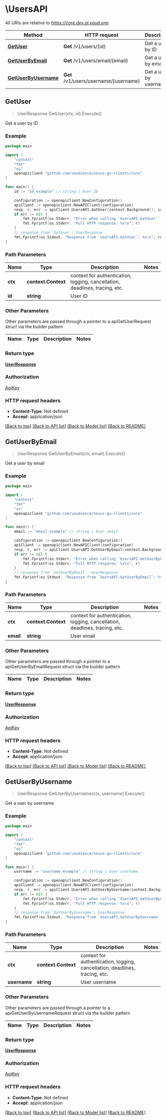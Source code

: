 # \UsersAPI

All URIs are relative to *https://core.dev.ai.vaud.one*

Method | HTTP request | Description
------------- | ------------- | -------------
[**GetUser**](UsersAPI.md#GetUser) | **Get** /v1/users/{id} | Get a user by ID
[**GetUserByEmail**](UsersAPI.md#GetUserByEmail) | **Get** /v1/users/email/{email} | Get a user by email
[**GetUserByUsername**](UsersAPI.md#GetUserByUsername) | **Get** /v1/users/username/{username} | Get a user by username



## GetUser

> UserResponse GetUser(ctx, id).Execute()

Get a user by ID



### Example

```go
package main

import (
	"context"
	"fmt"
	"os"
	openapiclient "github.com/vaudience/nexus-go-clients/core"
)

func main() {
	id := "id_example" // string | User ID

	configuration := openapiclient.NewConfiguration()
	apiClient := openapiclient.NewAPIClient(configuration)
	resp, r, err := apiClient.UsersAPI.GetUser(context.Background(), id).Execute()
	if err != nil {
		fmt.Fprintf(os.Stderr, "Error when calling `UsersAPI.GetUser``: %v\n", err)
		fmt.Fprintf(os.Stderr, "Full HTTP response: %v\n", r)
	}
	// response from `GetUser`: UserResponse
	fmt.Fprintf(os.Stdout, "Response from `UsersAPI.GetUser`: %v\n", resp)
}
```

### Path Parameters


Name | Type | Description  | Notes
------------- | ------------- | ------------- | -------------
**ctx** | **context.Context** | context for authentication, logging, cancellation, deadlines, tracing, etc.
**id** | **string** | User ID | 

### Other Parameters

Other parameters are passed through a pointer to a apiGetUserRequest struct via the builder pattern


Name | Type | Description  | Notes
------------- | ------------- | ------------- | -------------


### Return type

[**UserResponse**](UserResponse.md)

### Authorization

[ApiKey](../README.md#ApiKey)

### HTTP request headers

- **Content-Type**: Not defined
- **Accept**: application/json

[[Back to top]](#) [[Back to API list]](../README.md#documentation-for-api-endpoints)
[[Back to Model list]](../README.md#documentation-for-models)
[[Back to README]](../README.md)


## GetUserByEmail

> UserResponse GetUserByEmail(ctx, email).Execute()

Get a user by email



### Example

```go
package main

import (
	"context"
	"fmt"
	"os"
	openapiclient "github.com/vaudience/nexus-go-clients/core"
)

func main() {
	email := "email_example" // string | User email

	configuration := openapiclient.NewConfiguration()
	apiClient := openapiclient.NewAPIClient(configuration)
	resp, r, err := apiClient.UsersAPI.GetUserByEmail(context.Background(), email).Execute()
	if err != nil {
		fmt.Fprintf(os.Stderr, "Error when calling `UsersAPI.GetUserByEmail``: %v\n", err)
		fmt.Fprintf(os.Stderr, "Full HTTP response: %v\n", r)
	}
	// response from `GetUserByEmail`: UserResponse
	fmt.Fprintf(os.Stdout, "Response from `UsersAPI.GetUserByEmail`: %v\n", resp)
}
```

### Path Parameters


Name | Type | Description  | Notes
------------- | ------------- | ------------- | -------------
**ctx** | **context.Context** | context for authentication, logging, cancellation, deadlines, tracing, etc.
**email** | **string** | User email | 

### Other Parameters

Other parameters are passed through a pointer to a apiGetUserByEmailRequest struct via the builder pattern


Name | Type | Description  | Notes
------------- | ------------- | ------------- | -------------


### Return type

[**UserResponse**](UserResponse.md)

### Authorization

[ApiKey](../README.md#ApiKey)

### HTTP request headers

- **Content-Type**: Not defined
- **Accept**: application/json

[[Back to top]](#) [[Back to API list]](../README.md#documentation-for-api-endpoints)
[[Back to Model list]](../README.md#documentation-for-models)
[[Back to README]](../README.md)


## GetUserByUsername

> UserResponse GetUserByUsername(ctx, username).Execute()

Get a user by username



### Example

```go
package main

import (
	"context"
	"fmt"
	"os"
	openapiclient "github.com/vaudience/nexus-go-clients/core"
)

func main() {
	username := "username_example" // string | User username

	configuration := openapiclient.NewConfiguration()
	apiClient := openapiclient.NewAPIClient(configuration)
	resp, r, err := apiClient.UsersAPI.GetUserByUsername(context.Background(), username).Execute()
	if err != nil {
		fmt.Fprintf(os.Stderr, "Error when calling `UsersAPI.GetUserByUsername``: %v\n", err)
		fmt.Fprintf(os.Stderr, "Full HTTP response: %v\n", r)
	}
	// response from `GetUserByUsername`: UserResponse
	fmt.Fprintf(os.Stdout, "Response from `UsersAPI.GetUserByUsername`: %v\n", resp)
}
```

### Path Parameters


Name | Type | Description  | Notes
------------- | ------------- | ------------- | -------------
**ctx** | **context.Context** | context for authentication, logging, cancellation, deadlines, tracing, etc.
**username** | **string** | User username | 

### Other Parameters

Other parameters are passed through a pointer to a apiGetUserByUsernameRequest struct via the builder pattern


Name | Type | Description  | Notes
------------- | ------------- | ------------- | -------------


### Return type

[**UserResponse**](UserResponse.md)

### Authorization

[ApiKey](../README.md#ApiKey)

### HTTP request headers

- **Content-Type**: Not defined
- **Accept**: application/json

[[Back to top]](#) [[Back to API list]](../README.md#documentation-for-api-endpoints)
[[Back to Model list]](../README.md#documentation-for-models)
[[Back to README]](../README.md)

